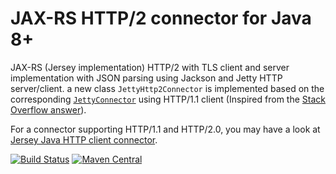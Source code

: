 # JAX-RS HTTP/2 connector for Java **8**+
JAX-RS (Jersey implementation) HTTP/2 with TLS client and server implementation with JSON parsing using Jackson and Jetty HTTP server/client.
a new class `JettyHttp2Connector` is implemented based on the corresponding [`JettyConnector`](https://github.com/eclipse-ee4j/jersey/blob/master/connectors/jetty-connector/src/main/java/org/glassfish/jersey/jetty/connector/JettyConnectorProvider.java)  using HTTP/1.1 client 
(Inspired from the [Stack Overflow answer](https://stackoverflow.com/a/40289767/1630604)).

For a connector supporting HTTP/1.1 and HTTP/2.0, you may have a look at [Jersey Java HTTP client connector](https://github.com/nhenneaux/jersey-httpclient-connector).

[![Build Status](https://travis-ci.com/nhenneaux/jersey-http2-jetty-connector.svg?branch=master)](https://travis-ci.com/nhenneaux/jersey-http2-jetty-connector)
[![Maven Central](https://maven-badges.herokuapp.com/maven-central/com.github.nhenneaux.jersey.jetty.http2/jersey-http2-jetty/badge.svg)](https://maven-badges.herokuapp.com/maven-central/com.github.nhenneaux.jersey.jetty.http2/jersey-http2-jetty)
